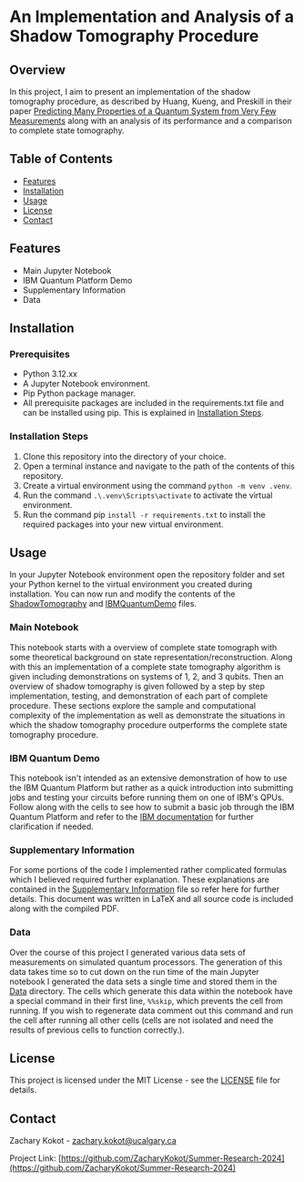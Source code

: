 # An Implementation and Analysis of a Shadow Tomography Procedure

## Overview

In this project, I aim to present an implementation of the shadow tomography procedure, as described by Huang, Kueng, and Preskill in their paper [Predicting Many Properties of a Quantum System from Very Few Measurements](https://arxiv.org/pdf/2002.08953) along with an analysis of its performance and a comparison to complete state tomography. 

## Table of Contents

- [Features](#features)
- [Installation](#installation)
- [Usage](#usage)
- [License](#license)
- [Contact](#contact)

## Features

- Main Jupyter Notebook
- IBM Quantum Platform Demo
- Supplementary Information
- Data

## Installation

### Prerequisites

* Python 3.12.xx
* A Jupyter Notebook environment.
* Pip Python package manager.
* All prerequisite packages are included in the requirements.txt file and can be installed using pip. This is explained in [Installation Steps](#installation-steps).

### Installation Steps

1. Clone this repository into the directory of your choice.
2. Open a terminal instance and navigate to the path of the contents of this repository.
3. Create a virtual environment using the command `python -m venv .venv`.
4. Run the command `.\.venv\Scripts\activate` to activate the virtual environment.
5. Run the command pip `install -r requirements.txt` to install the required packages into your new virtual environment.

## Usage

In your Jupyter Notebook environment open the repository folder and set your Python kernel to the virtual environment you created during installation. You can now run and modify the contents of the [ShadowTomography](ShadowTomography.ipynb) and [IBMQuantumDemo](IBMQuantumDemo.ipynb) files. 

### Main Notebook

This notebook starts with a overview of complete state tomograph with some theoretical background on state representation/reconstruction. Along with this an implementation of a complete state tomography algorithm is given including demonstrations on systems of 1, 2, and 3 qubits. Then an overview of shadow tomography is given followed by a step by step implementation, testing, and demonstration of each part of complete procedure. These sections explore the sample and computational complexity of the implementation as well as demonstrate the situations in which the shadow tomography procedure outperforms the complete state tomography procedure. 

### IBM Quantum Demo

This notebook isn't intended as an extensive demonstration of how to use the IBM Quantum Platform but rather as a quick introduction into submitting jobs and testing your circuits before running them on one of IBM's QPUs. Follow along with the cells to see how to submit a basic job through the IBM Quantum Platform and refer to the [IBM documentation](https://docs.quantum.ibm.com/) for further clarification if needed. 

### Supplementary Information

For some portions of the code I implemented rather complicated formulas which I believed required further explanation. These explanations are contained in the [Supplementary Information](<Supplementary Information/SupplementaryInfo.pdf>) file so refer here for further details.  This document was written in LaTeX and all source code is included along with the compiled PDF.

### Data

Over the course of this project I generated various data sets of measurements on simulated quantum processors. The generation of this data takes time so to cut down on the run time of the main Jupyter notebook I generated the data sets a single time and stored them in the [Data](Data/) directory. The cells which generate this data within the notebook have a special command in their first line, `%%skip`, which prevents the cell from running. If you wish to regenerate data comment out this command and run the cell after running all other cells (cells are not isolated and need the results of previous cells to function correctly.).

## License

This project is licensed under the MIT License - see the [LICENSE](LICENSE) file for details.

## Contact

Zachary Kokot - [zachary.kokot@ucalgary.ca](mailto:zachary.kokot@ucalgary.ca)

Project Link: [https://github.com/ZacharyKokot/Summer-Research-2024](https://github.com/ZacharyKokot/Summer-Research-2024)
